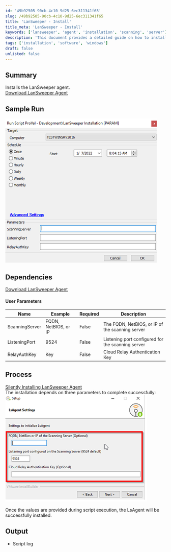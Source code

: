 ```yaml
---
id: '49b92505-90cb-4c10-9d25-6ec311341f65'
slug: /49b92505-90cb-4c10-9d25-6ec311341f65
title: 'LanSweeper - Install'
title_meta: 'LanSweeper - Install'
keywords: ['lansweeper', 'agent', 'installation', 'scanning', 'server']
description: 'This document provides a detailed guide on how to install the LanSweeper agent, including dependencies, user parameters, and expected output. The installation process is outlined with examples and links to additional resources for successful deployment.'
tags: ['installation', 'software', 'windows']
draft: false
unlisted: false
---
```


## Summary

Installs the LanSweeper agent.  
[Download LanSweeper Agent](https://www.lansweeper.com/download/lsagent/)

## Sample Run

![Sample Run](../../../static/img/docs/49b92505-90cb-4c10-9d25-6ec311341f65/image_1.png)

## Dependencies

[Download LanSweeper Agent](https://www.lansweeper.com/download/lsagent/)

#### User Parameters

| Name            | Example                     | Required | Description                                           |
|-----------------|-----------------------------|----------|-------------------------------------------------------|
| ScanningServer   | FQDN, NetBIOS, or IP       | False    | The FQDN, NetBIOS, or IP of the scanning server      |
| ListeningPort    | 9524                        | False    | Listening port configured for the scanning server     |
| RelayAuthKey     | Key                         | False    | Cloud Relay Authentication Key                         |

## Process

[Silently Installing LanSweeper Agent](https://www.lansweeper.com/knowledgebase/silently-installing-lsagent-on-a-windows-linux-or-mac-computer/)  
The installation depends on three parameters to complete successfully:  
![Process Image](../../../static/img/docs/49b92505-90cb-4c10-9d25-6ec311341f65/image_2.png)  

Once the values are provided during script execution, the LsAgent will be successfully installed.

## Output

- Script log

